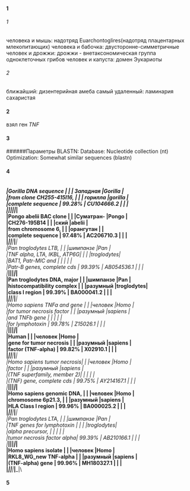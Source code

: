 #### 1

###### 1
человека и мышь: надотряд Euarchontoglires(надотряд плацентарных млекопитающих)
человека и бабочка: двусторонне-симметричные
человек и дрожжи: дрожжи - внетаксономическая группа одноклеточных грибов
человек и капуста: домен Эукариоты

###### 2
ближайший: дизентерийная амеба
самый удаленный: ламинария сахаристая

#### 2

взял ген *TNF*

#### 3

######Параметры BLASTN: 
Database: Nucleotide collection (nt)
Optimization: Somewhat similar sequences (blastn)

#### 4

_____________________________________________________________________________\
|Gorilla DNA sequence       |        |              | Западная  |Gorilla    |\
|from clone CH255-415I16,   |        |              | горилла   |gorilla    |\
|complete sequence          | 99.28% | CU104666.2   |           |           |\
|___________________________|________|______________|___________|___________|\
|Pongo abelii BAC clone     |        |              |Суматран-  |Pongo      |\
|CH276-195B14               |        |              |ский       |abelii     |\
|from chromosome 6,         |        |              |орангутан  |           |\
|complete sequence          | 97.48% | AC206710.3   |           |           |\
|___________________________|________|______________|___________|___________|\
|Pan troglodytes LTB,       |        |              |шимпанзе   |Pan        |\
|TNF alpha, LTA, IKBL, ATP6G|        |              |           |troglodytes|\
|BAT1, Patr-MIC and         |        |              |           |           |\
|Patr-B genes, complete cds | 99.39% | AB054536.1   |           |           |\
|___________________________|________|______________|___________|___________|\
|Pan troglodytes DNA, major |        |              |шимпанзе   |Pan        |\
|histocompatibility complex |        |              |разумный   |troglodytes|\
|class I region             | 99.39% | BA000041.2   |           |           |\
|___________________________|________|______________|___________|___________|\
|Homo sapiens TNFa and gene |        |              |человек    |Homo       |\
|for tumor necrosis factor  |        |              |разумный   |sapiens    |\
|and TNFb gene              |        |              |           |           |\
|for lymphotoxin            | 99.78% | Z15026.1     |           |           |\
|___________________________|________|______________|___________|___________|\
|Human                      |        |              |человек    |Homo       |\
|gene for tumor necrosis    |        |              |разумный   |sapiens    |\
|factor (TNF-alpha)         | 99.82% | X02910.1     |           |           |\
|___________________________|________|______________|___________|___________|\
|Homo sapiens tumor necrosis|        |              |человек    |Homo       |\
|factor                     |        |              |разумный   |sapiens    |\
|(TNF superfamily, member 2)|        |              |           |           |\
|(TNF) gene, complete cds   | 99.75% | AY214167.1   |           |           |\
|___________________________|________|______________|___________|___________|\
|Homo sapiens genomic DNA,  |        |              |человек    |Homo       |\
|chromosome 6p21.3,         |        |              |разумный   |sapiens    |\
|HLA Class I region         | 99.96% | BA000025.2   |           |           |\
|___________________________|________|______________|___________|___________|\
|Pan troglodytes LTA,       |        |              |шимпанзе   |Pan        |\
|TNF genes for lymphotoxin  |        |              |           |troglodytes|\
|alpha precursor,           |        |              |           |           |\
|tumor necrosis factor alpha| 99.39% | AB210166.1   |           |           |\
|___________________________|________|______________|___________|___________|\
|Homo sapiens isolate       |        |              |человек    |Homo       |\
|RKL8_WG_new TNF-alpha      |        |              |разумный   |sapiens    |\
|(TNF-alpha) gene           | 99.96% | MH180327.1   |           |           |\
|___________________________|________|______________|___________|___________|\

#### 5

